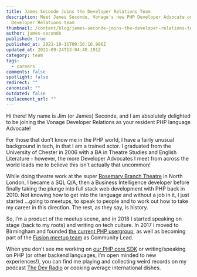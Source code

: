 ```yaml
---
title: James Seconde Joins the Developer Relations Team
description: Meet James Seconde, Vonage's new PHP Developer Advocate on the
  Developer Relations team
thumbnail: /content/blog/james-seconde-joins-the-developer-relations-team/jim-seconde.png
author: james-seconde
published: true
published_at: 2021-10-11T09:16:16.996Z
updated_at: 2021-09-24T13:04:48.191Z
category: team
tags:
  - careers
comments: false
spotlight: false
redirect: ""
canonical: ""
outdated: false
replacement_url: ""
---
```

Hi there! My name is Jim (or James) Seconde, and I am absolutely delighted to be joining the Vonage Developer Relations as your resident PHP language Advocate!

For those that don’t know me in the PHP world, I have a fairly unusual background in tech, in that I am a trained actor. I graduated from the University of Chester in 2006 with a BA in Theatre Studies and English Literature - however, the more Developer Advocates I meet from across the world leads me to believe this isn’t actually that uncommon!

While doing theatre work at the super [Rosemary Branch Theatre](https://www.rosemarybranchtheatre.co.uk) in North London, I became a SQL Q/A, then a Business Intelligence developer before finally taking the plunge into full stack web development with PHP back in 2010. Not knowing how to get into the language and without a job in it, I just started ...going to meetups, to speak to people and to work out how to take my career in this direction. The rest, as they say, is history.

So, I’m a product of the meetup scene, and in 2018 I started speaking on stage (back to my roots) and writing on tech culture. In 2017 I moved to Birmingham and founded [the current PHP usergroup](https://twitter.com/brumphp), as well as becoming part of the [Fusion meetup team](https://thefusionhub.co.uk) as Community Lead.

When you don’t see me working on [our PHP core SDK](https://github.com/Vonage/vonage-php-sdk-core) or writing/speaking on PHP (or other backend languages, I’m open minded to new experiences!), you can find me playing and collecting weird records on my podcast [The Dev Radio](https://devtheatre.net/dev-radio) or cooking average international dishes.